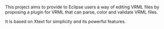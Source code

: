 This project aims to provide to Eclipse users a way of editing VRML files by proposing a plugin for VRML that can parse, color and validate VRML files.

It is based on Xtext for simplicity and its powerful features.